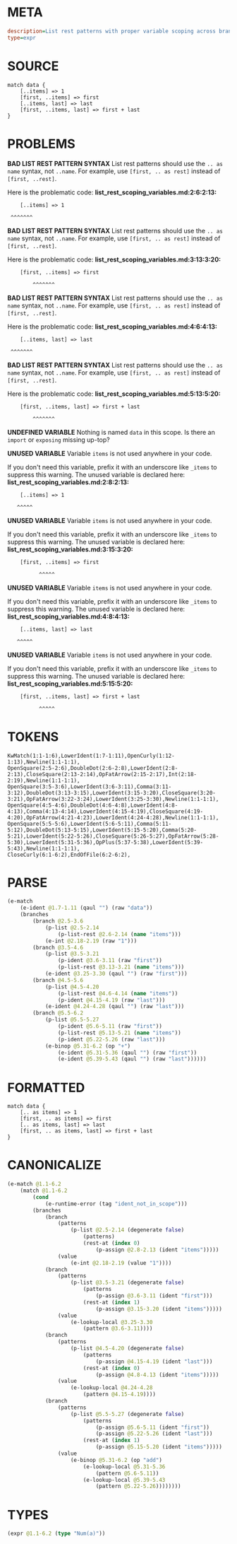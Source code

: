 # META
~~~ini
description=List rest patterns with proper variable scoping across branches
type=expr
~~~
# SOURCE
~~~roc
match data {
    [..items] => 1
    [first, ..items] => first
    [..items, last] => last
    [first, ..items, last] => first + last
}
~~~
# PROBLEMS
**BAD LIST REST PATTERN SYNTAX**
List rest patterns should use the `.. as name` syntax, not `..name`.
For example, use `[first, .. as rest]` instead of `[first, ..rest]`.

Here is the problematic code:
**list_rest_scoping_variables.md:2:6:2:13:**
```roc
    [..items] => 1
```
     ^^^^^^^


**BAD LIST REST PATTERN SYNTAX**
List rest patterns should use the `.. as name` syntax, not `..name`.
For example, use `[first, .. as rest]` instead of `[first, ..rest]`.

Here is the problematic code:
**list_rest_scoping_variables.md:3:13:3:20:**
```roc
    [first, ..items] => first
```
            ^^^^^^^


**BAD LIST REST PATTERN SYNTAX**
List rest patterns should use the `.. as name` syntax, not `..name`.
For example, use `[first, .. as rest]` instead of `[first, ..rest]`.

Here is the problematic code:
**list_rest_scoping_variables.md:4:6:4:13:**
```roc
    [..items, last] => last
```
     ^^^^^^^


**BAD LIST REST PATTERN SYNTAX**
List rest patterns should use the `.. as name` syntax, not `..name`.
For example, use `[first, .. as rest]` instead of `[first, ..rest]`.

Here is the problematic code:
**list_rest_scoping_variables.md:5:13:5:20:**
```roc
    [first, ..items, last] => first + last
```
            ^^^^^^^


**UNDEFINED VARIABLE**
Nothing is named `data` in this scope.
Is there an `import` or `exposing` missing up-top?

**UNUSED VARIABLE**
Variable ``items`` is not used anywhere in your code.

If you don't need this variable, prefix it with an underscore like `_items` to suppress this warning.
The unused variable is declared here:
**list_rest_scoping_variables.md:2:8:2:13:**
```roc
    [..items] => 1
```
       ^^^^^


**UNUSED VARIABLE**
Variable ``items`` is not used anywhere in your code.

If you don't need this variable, prefix it with an underscore like `_items` to suppress this warning.
The unused variable is declared here:
**list_rest_scoping_variables.md:3:15:3:20:**
```roc
    [first, ..items] => first
```
              ^^^^^


**UNUSED VARIABLE**
Variable ``items`` is not used anywhere in your code.

If you don't need this variable, prefix it with an underscore like `_items` to suppress this warning.
The unused variable is declared here:
**list_rest_scoping_variables.md:4:8:4:13:**
```roc
    [..items, last] => last
```
       ^^^^^


**UNUSED VARIABLE**
Variable ``items`` is not used anywhere in your code.

If you don't need this variable, prefix it with an underscore like `_items` to suppress this warning.
The unused variable is declared here:
**list_rest_scoping_variables.md:5:15:5:20:**
```roc
    [first, ..items, last] => first + last
```
              ^^^^^


# TOKENS
~~~zig
KwMatch(1:1-1:6),LowerIdent(1:7-1:11),OpenCurly(1:12-1:13),Newline(1:1-1:1),
OpenSquare(2:5-2:6),DoubleDot(2:6-2:8),LowerIdent(2:8-2:13),CloseSquare(2:13-2:14),OpFatArrow(2:15-2:17),Int(2:18-2:19),Newline(1:1-1:1),
OpenSquare(3:5-3:6),LowerIdent(3:6-3:11),Comma(3:11-3:12),DoubleDot(3:13-3:15),LowerIdent(3:15-3:20),CloseSquare(3:20-3:21),OpFatArrow(3:22-3:24),LowerIdent(3:25-3:30),Newline(1:1-1:1),
OpenSquare(4:5-4:6),DoubleDot(4:6-4:8),LowerIdent(4:8-4:13),Comma(4:13-4:14),LowerIdent(4:15-4:19),CloseSquare(4:19-4:20),OpFatArrow(4:21-4:23),LowerIdent(4:24-4:28),Newline(1:1-1:1),
OpenSquare(5:5-5:6),LowerIdent(5:6-5:11),Comma(5:11-5:12),DoubleDot(5:13-5:15),LowerIdent(5:15-5:20),Comma(5:20-5:21),LowerIdent(5:22-5:26),CloseSquare(5:26-5:27),OpFatArrow(5:28-5:30),LowerIdent(5:31-5:36),OpPlus(5:37-5:38),LowerIdent(5:39-5:43),Newline(1:1-1:1),
CloseCurly(6:1-6:2),EndOfFile(6:2-6:2),
~~~
# PARSE
~~~clojure
(e-match
	(e-ident @1.7-1.11 (qaul "") (raw "data"))
	(branches
		(branch @2.5-3.6
			(p-list @2.5-2.14
				(p-list-rest @2.6-2.14 (name "items")))
			(e-int @2.18-2.19 (raw "1")))
		(branch @3.5-4.6
			(p-list @3.5-3.21
				(p-ident @3.6-3.11 (raw "first"))
				(p-list-rest @3.13-3.21 (name "items")))
			(e-ident @3.25-3.30 (qaul "") (raw "first")))
		(branch @4.5-5.6
			(p-list @4.5-4.20
				(p-list-rest @4.6-4.14 (name "items"))
				(p-ident @4.15-4.19 (raw "last")))
			(e-ident @4.24-4.28 (qaul "") (raw "last")))
		(branch @5.5-6.2
			(p-list @5.5-5.27
				(p-ident @5.6-5.11 (raw "first"))
				(p-list-rest @5.13-5.21 (name "items"))
				(p-ident @5.22-5.26 (raw "last")))
			(e-binop @5.31-6.2 (op "+")
				(e-ident @5.31-5.36 (qaul "") (raw "first"))
				(e-ident @5.39-5.43 (qaul "") (raw "last"))))))
~~~
# FORMATTED
~~~roc
match data {
	[.. as items] => 1
	[first, .. as items] => first
	[.. as items, last] => last
	[first, .. as items, last] => first + last
}
~~~
# CANONICALIZE
~~~clojure
(e-match @1.1-6.2
	(match @1.1-6.2
		(cond
			(e-runtime-error (tag "ident_not_in_scope")))
		(branches
			(branch
				(patterns
					(p-list @2.5-2.14 (degenerate false)
						(patterns)
						(rest-at (index 0)
							(p-assign @2.8-2.13 (ident "items")))))
				(value
					(e-int @2.18-2.19 (value "1"))))
			(branch
				(patterns
					(p-list @3.5-3.21 (degenerate false)
						(patterns
							(p-assign @3.6-3.11 (ident "first")))
						(rest-at (index 1)
							(p-assign @3.15-3.20 (ident "items")))))
				(value
					(e-lookup-local @3.25-3.30
						(pattern @3.6-3.11))))
			(branch
				(patterns
					(p-list @4.5-4.20 (degenerate false)
						(patterns
							(p-assign @4.15-4.19 (ident "last")))
						(rest-at (index 0)
							(p-assign @4.8-4.13 (ident "items")))))
				(value
					(e-lookup-local @4.24-4.28
						(pattern @4.15-4.19))))
			(branch
				(patterns
					(p-list @5.5-5.27 (degenerate false)
						(patterns
							(p-assign @5.6-5.11 (ident "first"))
							(p-assign @5.22-5.26 (ident "last")))
						(rest-at (index 1)
							(p-assign @5.15-5.20 (ident "items")))))
				(value
					(e-binop @5.31-6.2 (op "add")
						(e-lookup-local @5.31-5.36
							(pattern @5.6-5.11))
						(e-lookup-local @5.39-5.43
							(pattern @5.22-5.26))))))))
~~~
# TYPES
~~~clojure
(expr @1.1-6.2 (type "Num(a)"))
~~~
